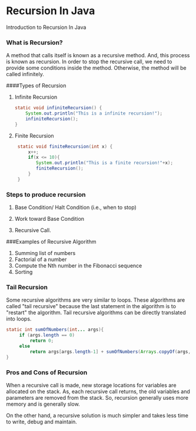 # Recursion In Java
Introduction to Recursion In Java
### What is Recursion?
A method that calls itself is known as a recursive method. And, this process is known as recursion.
In order to stop the recursive call, we need to provide some conditions inside the method. Otherwise, the method will be called infinitely.

####Types of Recursion

1. Infinite Recursion
   
    ```java
    static void infiniteRecursion() {
        System.out.println("This is a infinite recursion!");
        infiniteRecursion();
    }
    ```

2. Finite Recursion
   ```java
    static void finiteRecursion(int x) {
        x++;
        if(x <= 10){
           System.out.println("This is a finite recursion!"+x);
           finiteRecursion();
        }
    }
    ```

### Steps to produce recursion


1. Base Condition/ Halt Condition (i.e., when to stop)

2. Work toward Base Condition

3. Recursive Call.

###Examples of Recursive Algorithm

1. Summing list of numbers
2. Factorial of a number
3. Compute the Nth number in the Fibonacci sequence
4. Sorting


### Tail Recursion

Some recursive algorithms are very similar to loops. These algorithms are called "tail recursive" because the last statement in the algorithm is to "restart" the algorithm. Tail recursive algorithms can be directly translated into loops.

```java
static int sumOfNumbers(int... args){
     if (args.length == 0)
         return 0;
     else
         return args[args.length-1] + sumOfNumbers(Arrays.copyOf(args, args.length-1));
}
```

### Pros and Cons of Recursion
When a recursive call is made, new storage locations for variables are allocated on the stack. As, each recursive call returns, the old variables and parameters are removed from the stack. So, recursion generally uses more memory and is generally slow.

On the other hand, a recursive solution is much simpler and takes less time to write, debug and maintain.

